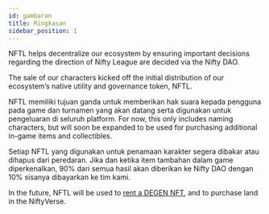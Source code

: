 ```yaml
---
id: gambaran
title: Ringkasan
sidebar_position: 1
---
```


NFTL helps decentralize our ecosystem by ensuring important decisions regarding the direction of Nifty League are decided via the Nifty DAO.

The sale of our characters kicked off the initial distribution of our ecosystem’s native utility and governance token, NFTL.

NFTL memiliki tujuan ganda untuk memberikan hak suara kepada pengguna pada game dan turnamen yang akan datang serta digunakan untuk pengeluaran di seluruh platform. For now, this only includes naming characters, but will soon be expanded to be used for purchasing additional in-game items and collectibles.

Setiap NFTL yang digunakan untuk penamaan karakter segera dibakar atau dihapus dari peredaran. Jika dan ketika item tambahan dalam game diperkenalkan, 90% dari semua hasil akan diberikan ke Nifty DAO dengan 10% sisanya dibayarkan ke tim kami.

In the future, NFTL will be used to [rent a DEGEN NFT](http://localhost:3000/guides/rentals/rental-overview), and to purchase land in the NiftyVerse.

